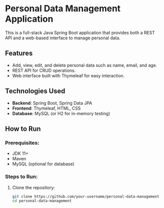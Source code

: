 # Personal Data Management Application

This is a full-stack Java Spring Boot application that provides both a REST API and a web-based interface to manage personal data.

## Features
- Add, view, edit, and delete personal data such as name, email, and age.
- REST API for CRUD operations.
- Web interface built with Thymeleaf for easy interaction.

## Technologies Used
- **Backend**: Spring Boot, Spring Data JPA
- **Frontend**: Thymeleaf, HTML, CSS
- **Database**: MySQL (or H2 for in-memory testing)

## How to Run

### Prerequisites:
- JDK 11+
- Maven
- MySQL (optional for database)

### Steps to Run:
1. Clone the repository:
   ```bash
   git clone https://github.com/your-username/personal-data-management.git
   cd personal-data-management
